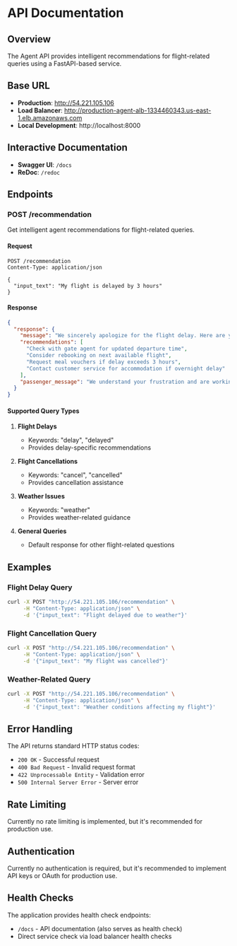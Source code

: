 # API Documentation

## Overview

The Agent API provides intelligent recommendations for flight-related queries using a FastAPI-based service.

## Base URL

- **Production**: http://54.221.105.106
- **Load Balancer**: http://production-agent-alb-1334460343.us-east-1.elb.amazonaws.com
- **Local Development**: http://localhost:8000

## Interactive Documentation

- **Swagger UI**: `/docs`
- **ReDoc**: `/redoc`

## Endpoints

### POST /recommendation

Get intelligent agent recommendations for flight-related queries.

#### Request

```http
POST /recommendation
Content-Type: application/json

{
  "input_text": "My flight is delayed by 3 hours"
}
```

#### Response

```json
{
  "response": {
    "message": "We sincerely apologize for the flight delay. Here are your options:",
    "recommendations": [
      "Check with gate agent for updated departure time",
      "Consider rebooking on next available flight",
      "Request meal vouchers if delay exceeds 3 hours",
      "Contact customer service for accommodation if overnight delay"
    ],
    "passenger_message": "We understand your frustration and are working to get you to your destination as quickly as possible."
  }
}
```

#### Supported Query Types

1. **Flight Delays**
   - Keywords: "delay", "delayed"
   - Provides delay-specific recommendations

2. **Flight Cancellations**
   - Keywords: "cancel", "cancelled"
   - Provides cancellation assistance

3. **Weather Issues**
   - Keywords: "weather"
   - Provides weather-related guidance

4. **General Queries**
   - Default response for other flight-related questions

## Examples

### Flight Delay Query

```bash
curl -X POST "http://54.221.105.106/recommendation" \
     -H "Content-Type: application/json" \
     -d '{"input_text": "Flight delayed due to weather"}'
```

### Flight Cancellation Query

```bash
curl -X POST "http://54.221.105.106/recommendation" \
     -H "Content-Type: application/json" \
     -d '{"input_text": "My flight was cancelled"}'
```

### Weather-Related Query

```bash
curl -X POST "http://54.221.105.106/recommendation" \
     -H "Content-Type: application/json" \
     -d '{"input_text": "Weather conditions affecting my flight"}'
```

## Error Handling

The API returns standard HTTP status codes:

- `200 OK` - Successful request
- `400 Bad Request` - Invalid request format
- `422 Unprocessable Entity` - Validation error
- `500 Internal Server Error` - Server error

## Rate Limiting

Currently no rate limiting is implemented, but it's recommended for production use.

## Authentication

Currently no authentication is required, but it's recommended to implement API keys or OAuth for production use.

## Health Checks

The application provides health check endpoints:

- `/docs` - API documentation (also serves as health check)
- Direct service check via load balancer health checks
